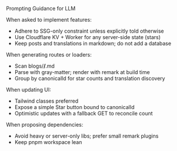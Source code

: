 Prompting Guidance for LLM

When asked to implement features:

- Adhere to SSG-only constraint unless explicitly told otherwise
- Use Cloudflare KV + Worker for any server-side state (stars)
- Keep posts and translations in markdown; do not add a database

When generating routes or loaders:

- Scan blogs/**/**.md
- Parse with gray-matter; render with remark at build time
- Group by canonicalId for star counts and translation discovery

When updating UI:

- Tailwind classes preferred
- Expose a simple Star button bound to canonicalId
- Optimistic updates with a fallback GET to reconcile count

When proposing dependencies:

- Avoid heavy or server-only libs; prefer small remark plugins
- Keep pnpm workspace lean

